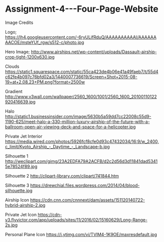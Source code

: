 # Assignment-4---Four-Page-Website

Image Credits

Logo;
https://lh4.googleusercontent.com/-6ryULifRduQ/AAAAAAAAAAI/AAAAAAAACOE/msteYUf_rgw/s512-c/photo.jpg

Hero Image;
http://www.airships.net/wp-content/uploads/Dassault-airship-crop-tight-1200x630.jpg

Clouds
https://static1.squarespace.com/static/55ca423de4b06e41a49faeb7/t/55d4c62fe4b097c76bfd02a3/1440007736619/Screen+Shot+2015-08-19+at+2.08.23+PM.png?format=2500w

Gradient
http://www.v3wall.com/wallpaper/2560_1600/1001/2560_1600_20100110122920416639.jpg

Halo
http://static1.businessinsider.com/image/5630b5a59dd7cc22008c55d9-1190-625/meet-halo-a-330-million-luxury-airship-of-the-future-with-a-ballroom-open-air-viewing-deck-and-space-for-a-helicopter.jpg

Private Jet Interior
https://media.wired.com/photos/5926fcf8cfe0d93c47432034/16:9/w_2400,c_limit/Kyoto_Airship_-_Daytime_-_Landscape-b.jpg

Silhouette 1
http://weclipart.com/gimg/23A2EDFA79A2ACFB/d2c2d56d3d11841dad53415e78524f89.jpg

Silhouette 2
http://clipart-library.com/clipart/741844.htm

Silhouette 3
https://drewchial.files.wordpress.com/2014/04/blood-silhouette.jpg

Airship Icon
https://cdn.cnn.com/cnnnext/dam/assets/151120140722-hybrid-airship-2.jpg

Private Jet Icon
https://cdn-v3.flyvictor.com/app/uploads/sites/11/2016/02/15160629/Long-Range-2s.jpg

Personal Plane Icon
https://i.ytimg.com/vi/TVlM4-1K9OE/maxresdefault.jpg
